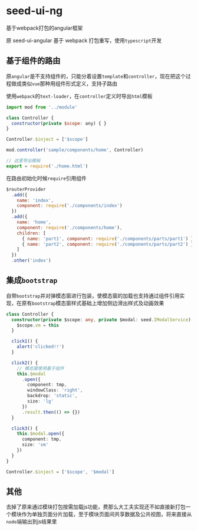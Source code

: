 # seed-ui-ng
基于webpack打包的angular框架

原 seed-ui-angular 基于 webpack 打包重写，使用`typescript`开发

## 基于组件的路由

原`angular`是不支持组件的，只能分着设置`template`和`controller`，现在把这个过程做成类似`vue`那种用组件形式定义，支持子路由

使用`webpack`的`text-loader`，在`controller`定义时导出`html`模板

```javascript
import mod from '../module'

class Controller {
  constructor(private $scope: any) { }
}

Controller.$inject = ['$scope']

mod.controller('sample/components/home', Controller)

// 这里导出模板
export = require('./home.html')
```

在路由初始化时候`require`引用组件

```javascript
$routerProvider
  .add({
    name: 'index',
    component: require('./components/index')
  })
  .add({
    name: 'home',
    component: require('./components/home'),
    children: [
      { name: 'part1', component: require('./components/parts/part1') },
      { name: 'part2', component: require('./components/parts/part2') }
    ]
  })
  .other('index')
```

## 集成`bootstrap`

自带`bootstrap`并对弹模态窗进行包装，使模态窗的加载也支持通过组件引用实现，在原有`bootstrap`模态窗样式基础上增加侧边滑出样式及动画效果

```typescript
class Controller {
  constructor(private $scope: any, private $modal: seed.IModalService) {
    $scope.vm = this
  }

  click1() {
    alert('clicked!!')
  }

  click2() {
    // 模态窗使用基于组件
    this.$modal
      .open({
        component: tmp,
        windowClass: 'right',
        backdrop: 'static',
        size: 'lg'
      })
      .result.then(() => {})
  }

  click3() {
    this.$modal.open({
      component: tmp,
      size: 'sm'
    })
  }
}

Controller.$inject = ['$scope', '$modal']
```

## 其他

去掉了原来通过模块打包按需加载js功能，费那么大工夫实现还不如直接新打包一个模块作为单独页面分片加载，至于模块页面间共享数据及公共视图，将来直接从`node`端输出到js结果里
